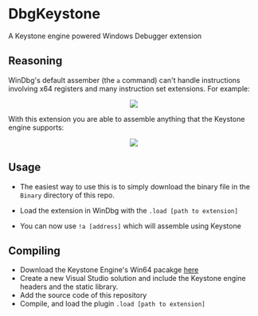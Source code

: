 # DbgKeystone
A Keystone engine powered Windows Debugger extension

## Reasoning

WinDbg's default assember (the `a` command) can't handle instructions involving x64 registers and many instruction set extensions. For example: <br>

<p align="center">
  <img src="https://user-images.githubusercontent.com/16905064/135732636-a5af60b6-fb41-4a59-b19a-1f0cb1c21ec2.PNG">
</p>

With this extension you are able to assemble anything that the Keystone engine supports:
<p align="center">
  <img src="https://user-images.githubusercontent.com/16905064/136116591-c020ee15-a27f-4cfd-a1ab-500d361c5d05.gif">
</p>

## Usage
* The easiest way to use this is to simply download the binary file in the `Binary` directory of this repo.
* Load the extension in WinDbg with the `.load [path to extension]`

* You can now use `!a [address]` which will assemble using Keystone 

## Compiling
* Download the Keystone Engine's Win64 pacakge [here](https://www.keystone-engine.org/download/)
* Create a new Visual Studio solution and include the Keystone engine headers and the static library.
* Add the source code of this repository
* Compile, and load the plugin  `.load [path to extension]`

